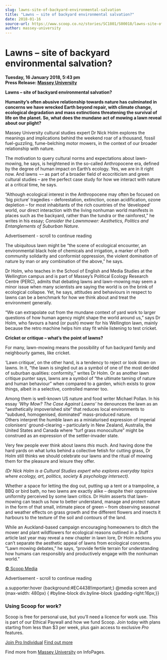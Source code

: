 ```yaml
---
slug: lawns-site-of-backyard-environmental-salvation
title: "Lawns – site of backyard environmental salvation?"
date: 2018-01-16
source-url: https://www.scoop.co.nz/stories/SC1801/S00018/lawns-site-of-backyard-environmental-salvation.htm
author: massey-university
---
```

Lawns – site of backyard environmental salvation?
=================================================

**Tuesday, 16 January 2018, 5:43 pm**  
**Press Release: [Massey University](https://info.scoop.co.nz/Massey_University)**

  
**Lawns – site of backyard environmental salvation?**

**Humanity’s often abusive relationship towards nature has culminated in concerns we have wrecked Earth beyond repair, with climate change, ecological degradation and mass extinctions threatening the survival of life on the planet. So, what does the mundane act of mowing a lawn reveal about our plight?**

Massey University cultural studies expert Dr Nick Holm explores the meanings and implications behind the weekend roar of a thousand, fossil fuel-guzzling, fume-belching motor mowers, in the context of our broader relationship with nature.

The motivation to query cultural norms and expectations about lawn-mowing, he says, is heightened in the so-called Anthropocene era, defined by the degree of human impact on Earth’s ecology. Yes, we are in it right now. And lawns ¬– as part of a broader field of ecocriticism and green cultural studies – are the perfect case study for how we interact with nature at a critical time, he says.

“Although ecological interest in the Anthropocene may often be focused on ‘big picture’ tragedies – deforestation, extinction, ocean acidification, ozone depletion – for most inhabitants of the rich countries of the ‘developed’ world, our direct interaction with the living nonhuman world manifests in places such as the backyard, rather than the tundra or the rainforest,” he writes in his essay; _Consider the Lawnmower: Aesthetics, Politics and Entanglements of Suburban Nature._

Advertisement - scroll to continue reading





The ubiquitous lawn might be “the scene of ecological encounter, an environmental black hole of chemicals and irrigation, a marker of both community solidarity and conformist oppression, the violent domination of nature by man or any combination of the above,” he says.

Dr Holm, who teaches in the School of English and Media Studies at the Wellington campus and is part of Massey’s Political Ecology Research Centre (PERC), admits that debating lawns and lawn-mowing may seem a minor issue when many scientists are saying the world is on the brink of ecological collapse. Yet, he says, attitudes and behaviours in respect to lawns can be a benchmark for how we think about and treat the environment generally.

“We can extrapolate out from the mundane context of yard work to larger questions of how human agency might shape the world around us,” says Dr Holm, who favours a hand (or push) mower for his Wellington lawn, mainly because the retro machine helps him stay fit while listening to test cricket.

**Cricket or critique – what’s the point of lawns?**  
  
For many, lawn-mowing means the possibility of fun backyard family and neighbourly games, like cricket.

‘Lawn critique’, on the other hand, is a tendency to reject or look down on lawns. In it, “the lawn is singled out as a symbol of one of the most derided of suburban qualities: conformity,” writes Dr Holm. Or as another lawn critique punter says, lawns are a symbol of “the ultimate taming of nature and human behaviour” when compared to a garden, which exists to grow things, albeit in a selective, controlled manner too.

Among them is well-known US nature and food writer Michael Pollan. In his essay _‘Why Mow? The Case Against Lawns’_ he denounces the lawn as an “aesthetically impoverished site” that reduces local environments to “subdued, homogenised, dominated” mass-produced nature.  
Others interpret the humble lawn as a miniaturised expression of imperial colonisers’ ground-clearing – particularly in New Zealand, Australia, the United States and Canada where “turf grass monoculture” might be construed as an expression of the settler-invader state.

Very few people ever think about lawns _this_ much. And having done the hard yards on what lurks behind a collective fetish for cutting grass, Dr Holm still thinks we should celebrate our lawns and the ritual of mowing them for the pleasure and leisure they offer.

_(Dr Nick Holm is a Cultural Studies expert who explores everyday topics where ecology, art, politics, society & psychology intersect)._

  
Whether a space for letting the dog out, putting up a tent or a trampoline, a BBQ or bird bath, no two lawns are exactly alike – despite their oppressive uniformity perceived by some lawn critics. Dr Holm asserts that lawn-mowing can teach us how to better understand, manage and protect nature in the form of that small, intimate piece of green – from observing seasonal and weather effects on grass growth and the different flowers and insects it harbours to the texture of the soil and contours of the land.

While an Auckland-based campaign encouraging homeowners to ditch the mower and plant wildflowers for ecological reasons outlined in a Stuff article last year may reveal a new chapter in lawn lore, Dr Holm reckons you can’t separate the aesthetic appeal of lawns from ecological concerns.  
“Lawn mowing debates,” he says, “provide fertile terrain for understanding how humans can responsibly and productively engage with the nonhuman world.”

[© Scoop Media](http://www.scoop.co.nz/about/terms.html)  

Advertisement - scroll to continue reading



a.supporter:hover {background:#EC4438!important;} @media screen and (max-width: 480px) { #byline-block div.byline-block {padding-right:16px;}}

### Using Scoop for work?

Scoop is free for personal use, but you’ll need a licence for work use. This is part of our Ethical Paywall and how we fund Scoop. Join today with plans starting from less than $3 per week, plus gain access to exclusive _Pro_ features.  
  
[Join Pro Individual](https://pro.scoop.co.nz/Individual/?from=ProIn24) [Find out more](https://pro.scoop.co.nz/using-scoop-for-work/?from=ProIn24)

Find more from [Massey University](https://info.scoop.co.nz/Massey_University) on InfoPages.